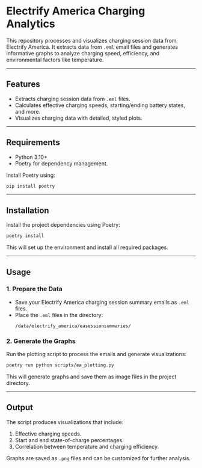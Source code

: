 
# Electrify America Charging Analytics

This repository processes and visualizes charging session data from Electrify America. It extracts data from `.eml` email files and generates informative graphs to analyze charging speed, efficiency, and environmental factors like temperature.

---

## Features

- Extracts charging session data from `.eml` files.
- Calculates effective charging speeds, starting/ending battery states, and more.
- Visualizes charging data with detailed, styled plots.

---

## Requirements

- Python 3.10+
- Poetry for dependency management.

Install Poetry using:
```bash
pip install poetry
```

---

## Installation

Install the project dependencies using Poetry:
```bash
poetry install
```

This will set up the environment and install all required packages.

---

## Usage

### 1. Prepare the Data
- Save your Electrify America charging session summary emails as `.eml` files.
- Place the `.eml` files in the directory:
  ```
  /data/electrify_america/easessionsummaries/
  ```

### 2. Generate the Graphs
Run the plotting script to process the emails and generate visualizations:
```bash
poetry run python scripts/ea_plotting.py
```

This will generate graphs and save them as image files in the project directory.

---

## Output

The script produces visualizations that include:
1. Effective charging speeds.
2. Start and end state-of-charge percentages.
3. Correlation between temperature and charging efficiency.

Graphs are saved as `.png` files and can be customized for further analysis.